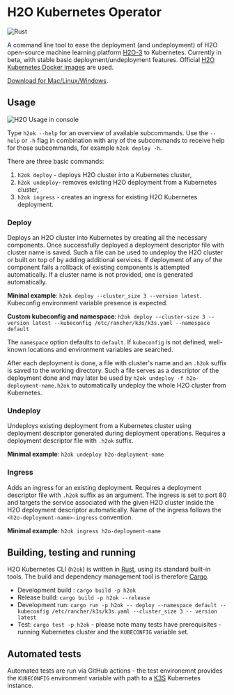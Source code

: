 # H2O Kubernetes Operator

![Rust](https://github.com/h2oai/h2o-kubernetes/workflows/Rust/badge.svg)

A command line tool to ease the deployment (and undeployment) of H2O open-source machine learning platform [H2O-3](https://github.com/h2oai/h2o-3) to Kubernetes. Currently in beta, with stable basic deployment/undeployment features. Official [H2O Kubernetes Docker images](https://hub.docker.com/r/h2oai/h2o-open-source-k8s) are used.

[Download for Mac/Linux/Windows](https://github.com/h2oai/h2o-kubernetes/releases).

## Usage

![H2O Usage in console](../.img/h2o-operator.gif)

Type `h2ok --help` for an overview of available subcommands. Use the `--help` or `-h` flag in combination with any of the subcommands to receive help for those subcommands, for example `h2ok deploy -h`.

There are three basic commands:
1. `h2ok deploy` - deploys H2O cluster into a Kubernetes cluster,
1. `h2ok undeploy`- removes existing H2O deployment from a Kubernetes cluster,
1. `h2ok ingress` - creates an ingress for existing H2O Kubernetes deployment.

### Deploy
Deploys an H2O cluster into Kubernetes by creating all the necessary components. Once successfully deployed a deployment descriptor file with cluster name is saved. Such a file can be used to undeploy the H2O cluster or built on top of by adding additional services.
If deployment of any of the component fails a rollback of existing components is attempted automatically. If a cluster name is not provided, one is generated automatically.
 
**Mininal example**: `h2ok deploy --cluster_size 3 --version latest`. Kubeconfig environment variable presence is expected.

**Custom kubeconfig and namespace**: `h2ok deploy --cluster-size 3 --version latest --kubeconfig /etc/rancher/k3s/k3s.yaml --namespace default`

The `namespace` option defaults to `default`. If `kubeconfig` is not defined, well-known locations and environment variables are searched.

After each deployment is done, a file with cluster's name and an `.h2ok` suffix is saved to the working directory. Such a file serves as a descriptor of the deployment done and may later be used by `h2ok undeploy -f h2o-deployment-name.h2ok` to automatically undeploy the whole H2O cluster from Kubernetes.

### Undeploy
Undeploys existing deployment from a Kubernetes cluster using deployment descriptor generated during deployment operations. Requires a deployment descriptor file with `.h2ok` suffix.

**Minimal example**: `h2ok undeploy h2o-deployment-name`

### Ingress
Adds an ingress for an existing deployment. Requires a deployment descriptor file with `.h2ok` suffix as an argument. The ingress is set to port 80 and targets the service
associated with the given H2O cluster inside the H2O deployment descriptor automatically. Name of the ingress follows the `<h2o-deployment-name>-ingress` convention.

**Minimal example**: `h2ok ingress h2o-deployment-name`

## Building, testing and running

H2O Kubernetes CLI (`h2ok`) is written in [Rust](https://www.rust-lang.org/), using its standard built-in tools. The build and dependency management tool is therefore [Cargo](https://crates.io/).

- Development build : `cargo build -p h2ok`
- Release build: `cargo build -p h2ok --release`
- Development run: `cargo run -p h2ok -- deploy --namespace default --kubeconfig /etc/rancher/k3s/k3s.yaml --cluster_size 3 -- version latest`
- Test: `cargo test -p h2ok` - please note many tests have prerequisites - running Kubernetes cluster and the `KUBECONFIG` variable set.

## Automated tests
Automated tests are run via GitHub actions - the test environemnt provides the `KUBECONFIG` environment variable with path to a [K3S](https://k3s.io/) Kubernetes instance.
